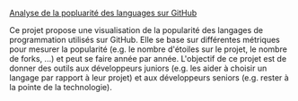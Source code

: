 [Analyse de la popluarité des languages sur GitHub](https://github.com/NellyBarret/GithubLanguagesAnalysis)

Ce projet propose une visualisation de la popularité des langages de programmation utilisés sur GitHub. 
Elle se base sur différentes métriques pour mesurer la popularité (e.g. le nombre d'étoiles sur le projet, le nombre de forks, ...) et peut se faire année par année. 
L'objectif de ce projet est de donner des outils aux développeurs juniors (e.g. les aider à choisir un langage par rapport à leur projet) et aux développeurs seniors (e.g. rester à la pointe de la technologie).
